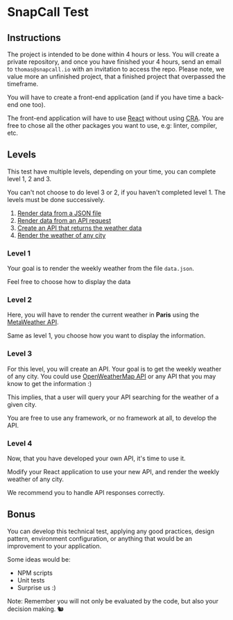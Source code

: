 # SnapCall Test

## Instructions

The project is intended to be done within 4 hours or less. You will create a private repository, and once you have finished your 4 hours, send an email to `thomas@snapcall.io` with an invitation to access the repo. Please note, we value more an unfinished project, that a finished project that overpassed the timeframe.

You will have to create a front-end application (and if you have time a back-end one too).

The front-end application will have to use [React](https://reactjs.org/) without using [CRA](https://github.com/facebook/create-react-app). You are free to chose all the other packages you want to use, e.g: linter, compiler, etc.

## Levels

This test have multiple levels, depending on your time, you can complete level 1, 2 and 3.

You can't not choose to do level 3 or 2, if you haven't completed level 1. The levels must be done successively.

1) [Render data from a JSON file](#level-1)
2) [Render data from an API request](#level-2)
3) [Create an API that returns the weather data](#level-3)
4) [Render the weather of any city](#level-4)
### Level 1

Your goal is to render the weekly weather from the file `data.json`.

Feel free to choose how to display the data

### Level 2

Here, you will have to render the current weather in **Paris** using the [MetaWeather API](https://www.metaweather.com/api/).

Same as level 1, you choose how you want to display the information.

### Level 3

For this level, you will create an API. Your goal is to get the weekly weather of any city. You could use [OpenWeatherMap API](https://openweathermap.org/) or any API that you may know to get the information :)

This implies, that a user will query your API searching for the weather of a given city.

You are free to use any framework, or no framework at all, to develop the API.

### Level 4

Now, that you have developed your own API, it's time to use it.

Modify your React application to use your new API, and render the weekly weather of any city. 

We recommend you to handle API responses correctly.

## Bonus

You can develop this technical test, applying any good practices, design pattern, environment configuration, or anything that would be an improvement to your application.

Some ideas would be:

- NPM scripts
- Unit tests
- Surprise us :)

Note: Remember you will not only be evaluated by the code, but also your decision making. 🐿

